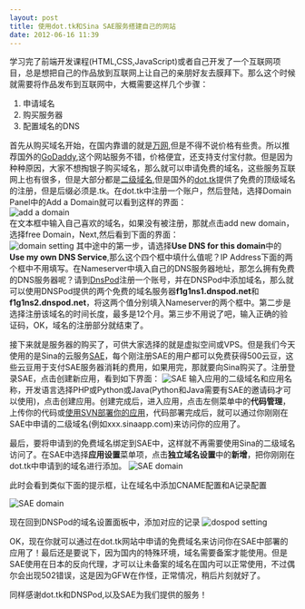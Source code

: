 ```yaml
---
layout: post
title: 使用dot.tk和Sina SAE服务搭建自己的网站
date: 2012-06-16 11:39
---
```

学习完了前端开发课程(HTML,CSS,JavaScript)或者自己开发了一个互联网项目，总是想把自己的作品放到互联网上让自己的亲朋好友去膜拜下。那么这个时候就需要将作品发布到互联网中，大概需要这样几个步骤： 

1. 申请域名 
2. 购买服务器 
3. 配置域名的DNS

首先从购买域名开始，在国内靠谱的就是[万网](http://www.net.cn),但是不得不说价格有些贵。所以推荐国外的[GoDaddy](www.godaddy.com),这个网站服务不错，价格便宜，还支持支付宝付款。但是因为种种原因，大家不想掏银子购买域名，那么就可以申请免费的域名，这些服务互联网上也有很多，但是大部分都是[二级域名](http://baike.baidu.com/view/263945.htm),但是国外的[dot.tk](http://www.dot.tk)提供了免费的顶级域名的注册，但是后缀必须是.tk。在dot.tk中注册一个账户，然后登陆，选择Domain Panel中的Add a Domain就可以看到这样的界面：  
![add a domain](http://ww2.sinaimg.cn/mw690/62772de6tw1dtzuza8wklj.jpg)  
在文本框中输入自己喜欢的域名，如果没有被注册，那就点击add new domain，选择free Domain，Next,然后看到下面的界面：  
![domain setting](http://ww3.sinaimg.cn/mw690/62772de6tw1dtzv49q8k1j.jpg)
其中途中的第一步，请选择**Use DNS for this domain**中的**Use my own DNS Service**,那么这个四个框中填什么值呢？IP Address下面的两个框中不用填写。在Nameserver中填入自己的DNS服务器地址，那怎么拥有免费的DNS服务器呢？请到[DnsPod](http://www.dnspod.cn)注册一个账号，并在DNSPod中添加域名，那么就可以使用DNSPod提供的两个免费的域名服务器**f1g1ns1.dnspod.net**和**f1g1ns2.dnspod.net**，将这两个值分别填入Nameserver的两个框中。第二步是选择注册该域名的时间长度，最多是12个月。第三步不用说了吧，输入正确的验证码，OK，域名的注册部分就结束了。

接下来就是服务器的购买了，可供大家选择的就是虚拟空间或VPS。但是我们今天使用的是Sina的云服务[SAE](http://sae.sina.com.cn)，每个刚注册SAE的用户都可以免费获得500云豆，这些云豆用于支付SAE服务器消耗的费用，如果用完，那就要向Sina购买了。注册登录SAE，点击创建新应用，看到如下界面：
![SAE](http://ww2.sinaimg.cn/mw690/62772de6tw1dtzvgixshvj.jpg)
输入应用的二级域名和应用名称，开发语言选择PHP或Python或Java(Python和Java需要有SAE的邀请码才可以使用)，点击创建应用。创建完成后，进入应用，点击左侧菜单中的**代码管理**，上传你的代码或[使用SVN部署你的应用](http://sae.sina.com.cn/?m=devcenter&catId=212)，代码部署完成后，就可以通过你刚刚在SAE中申请的二级域名(例如xxx.sinaapp.com)来访问你的应用了。

最后，要将申请到的免费域名绑定到SAE中，这样就不再需要使用Sina的二级域名访问了。在SAE中选择**应用设置**菜单项，点击**独立域名设置**中的**新增**，把你刚刚在dot.tk中申请到的域名进行添加。
![SAE domain](http://ww3.sinaimg.cn/mw690/62772de6tw1dtzvqt18lxj.jpg)

此时会看到类似下面的提示框，让在域名中添加CNAME配置和A记录配置

![SAE domain](http://ww1.sinaimg.cn/mw690/62772de6tw1dtzvua9h0cj.jpg)

现在回到DNSPod的域名设置面板中，添加对应的记录
![dospod setting](http://ww2.sinaimg.cn/mw690/62772de6tw1dtzvxt59tqj.jpg)

OK，现在你就可以通过在dot.tk网站中申请的免费域名来访问你在SAE中部署的应用了！最后还是要说下，因为国内的特殊环境，域名需要备案才能使用。但是SAE使用在日本的反向代理，才可以让未备案的域名在国内可以正常使用，不过偶尔会出现502错误，这是因为GFW在作怪，正常情况，稍后片刻就好了。

同样感谢dot.tk和DNSPod,以及SAE为我们提供的服务！

